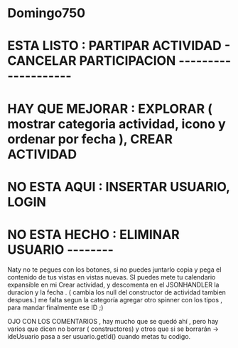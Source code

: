 # Domingo750


# ESTA LISTO : PARTIPAR ACTIVIDAD - CANCELAR PARTICIPACION --------------------
# HAY QUE MEJORAR :  EXPLORAR ( mostrar categoria actividad, icono y ordenar por fecha ), CREAR ACTIVIDAD 
# NO ESTA AQUI : INSERTAR USUARIO, LOGIN 
# NO ESTA HECHO : ELIMINAR USUARIO --------



 Naty no te pegues con los botones, si no puedes juntarlo copia y pega el contenido de tus vistas en vistas nuevas.
SI puedes mete tu calendario expansible en mi Crear actividad, y descomenta en el JSONHANDLER la duracion y la fecha . ( cambia los null del constructor de actividad tambien despues.) me falta segun la categoría agregar otro spinner con los tipos , para mandar finalmente ese ID ;)


OJO CON LOS COMENTARIOS , hay mucho que se quedó ahí , pero hay varios que dicen no borrar ( constructores) y otros que si se borrarán -> ideUsuario pasa a ser usuario.getId() cuando metas tu codigo.

